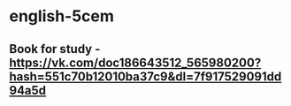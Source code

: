 # english-5cem

## Book for study - https://vk.com/doc186643512_565980200?hash=551c70b12010ba37c9&dl=7f917529091dd94a5d
